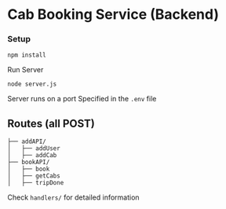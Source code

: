 # Cab Booking Service (Backend)

### Setup
```shell
npm install
```

Run Server

```shell
node server.js
```

Server runs on a port Specified in the ```.env``` file

## Routes (all POST)
```
├── addAPI/
│   ├── addUser
│   ├── addCab
├── bookAPI/
│   ├── book
│   ├── getCabs
│   ├── tripDone

```

Check ```handlers/``` for detailed information
